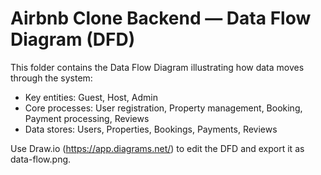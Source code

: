 ﻿# Airbnb Clone Backend — Data Flow Diagram (DFD)

This folder contains the Data Flow Diagram illustrating how data moves through the system:

- Key entities: Guest, Host, Admin
- Core processes: User registration, Property management, Booking, Payment processing, Reviews
- Data stores: Users, Properties, Bookings, Payments, Reviews

Use Draw.io (https://app.diagrams.net/) to edit the DFD and export it as data-flow.png.

